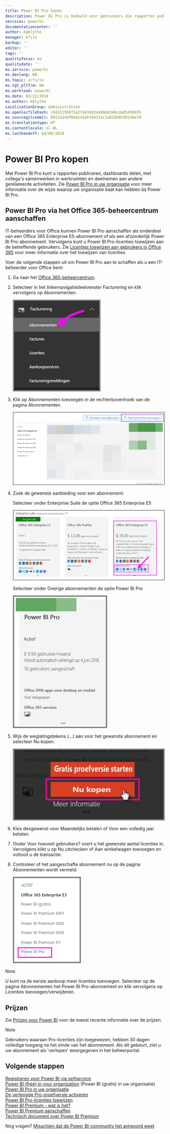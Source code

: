 ```yaml
---
title: Power BI Pro kopen
description: Power BI Pro is bedoeld voor gebruikers die rapporten publiceren, dashboards delen, samenwerken met collega's in werkruimten en deelnemen aan andere gerelateerde activiteiten.
services: powerbi
documentationcenter: ''
author: mgblythe
manager: kfile
backup: ''
editor: ''
tags: ''
qualityfocus: no
qualitydate: ''
ms.service: powerbi
ms.devlang: NA
ms.topic: article
ms.tgt_pltfrm: NA
ms.workload: powerbi
ms.date: 03/22/2018
ms.author: mblythe
LocalizationGroup: Administration
ms.openlocfilehash: c843125b875a2fe63dd24ab9b6346cda85456835
ms.sourcegitcommit: 8552a34df8e6141eb704314c1a019992901d6e78
ms.translationtype: HT
ms.contentlocale: nl-NL
ms.lasthandoff: 04/08/2018
---
```

# <a name="purchasing-power-bi-pro"></a>Power BI Pro kopen

Met Power BI Pro kunt u rapporten publiceren, dashboards delen, met collega's samenwerken in werkruimten en deelnemen aan andere gerelateerde activiteiten. Zie [Power BI Pro in uw organisatie](service-admin-power-bi-pro-in-your-organization.md) voor meer informatie over de wijze waarop uw organisatie baat kan hebben bij Power BI Pro.

## <a name="purchasing-power-bi-pro-through-office-365-admin-center"></a>Power BI Pro via het Office 365-beheercentrum aanschaffen

IT-beheerders voor Office kunnen Power BI Pro aanschaffen als onderdeel van een Office 365 Enterprise E5-abonnement of als een afzonderlijk Power BI Pro-abonnement. Vervolgens kunt u Power BI Pro-licenties toewijzen aan de betreffende gebruikers. Zie [Licenties toewijzen aan gebruikers in Office 365](https://support.office.com/en-us/article/assign-licenses-to-users-in-office-365-for-business-997596b5-4173-4627-b915-36abac6786dc?ui=en-US&rs=en-US&ad=US) voor meer informatie over het toewijzen van licenties.

Voer de volgende stappen uit om Power BI Pro aan te schaffen als u een IT-beheerder voor Office bent:

1. Ga naar het [Office 365-beheercentrum](https://portal.office.com/adminportal/home#/homepage).
2. Selecteer in het linkernavigatiedeelvenster Facturering en klik vervolgens op Abonnementen.

    ![navigatievenster](media/service-admin-purchasing-power-bi-pro/service-purchasing-power-bi-pro/service-purchasing-power-bi-pro-01.png)

3. Klik op Abonnementen toevoegen in de rechterbovenhoek van de pagina Abonnementen.

    ![abonnement](media/service-admin-purchasing-power-bi-pro/service-purchasing-power-bi-pro/service-purchasing-power-bi-pro-02.png)

4. Zoek de gewenste aanbieding voor een abonnement:

    Selecteer onder Enterprise Suite de optie Office 365 Enterprise E5

    ![Office E5-abonnement](media/service-admin-purchasing-power-bi-pro/service-purchasing-power-bi-pro/service-purchasing-power-bi-pro-03.png)

    Selecteer onder Overige abonnementen de optie Power BI Pro

    ![PBI-abonnement](media/service-admin-purchasing-power-bi-pro/service-purchasing-power-bi-pro/service-purchasing-power-bi-pro-04.png)

5. Wijs de weglatingstekens (…) aan voor het gewenste abonnement en selecteer Nu kopen.

    ![Nu kopen](media/service-admin-purchasing-power-bi-pro/service-purchasing-power-bi-pro/service-purchasing-power-bi-pro-05.png)

6. Kies desgewenst voor Maandelijks betalen of Voor een volledig jaar betalen.
7. Onder Voor hoeveel gebruikers? voert u het gewenste aantal licenties in. Vervolgens klikt u op Nu uitchecken of Aan winkelwagen toevoegen en voltooit u de transactie.
8. Controleer of het aangeschafte abonnement nu op de pagina Abonnementen wordt vermeld.

   ![Aangeschaft abonnement](media/service-admin-purchasing-power-bi-pro/service-purchasing-power-bi-pro/service-purchasing-power-bi-pro-06.png)

> [!NOTE]
> U kunt na de eerste aankoop meer licenties toevoegen. Selecteer op de pagina Abonnementen het Power BI Pro-abonnement en klik vervolgens op Licenties toevoegen/verwijderen.
>

## <a name="pricing"></a>Prijzen

Zie [Prijzen voor Power BI](https://powerbi.microsoft.com/en-us/pricing/) voor de meest recente informatie over de prijzen.

> [!NOTE]
> Gebruikers waaraan Pro-licenties zijn toegewezen, hebben 30 dagen volledige toegang na het einde van het abonnement. Als dit gebeurt, ziet u uw abonnement als 'verlopen' weergegeven in het beheerportal.
>

## <a name="next-steps"></a>Volgende stappen
[Registreren voor Power BI via selfservice](service-admin-signing-up-for-power-bi-with-a-new-office-365-trial.md)
<br/>
[Power BI (free) in your organization](service-admin-service-free-in-your-organization.md) (Power BI (gratis) in uw organisatie)
<br/>
[Power BI Pro in uw organisatie](service-admin-power-bi-pro-in-your-organization.md)
<br/>
[De verlengde Pro-proefversie activeren](service-extended-pro-trial.md)
<br/>
[Power BI Pro-licenties toewijzen](service-admin-assigning-power-bi-pro-licenses.md)
<br/>
[Power BI Premium - wat is het?](service-admin-premium-manage.md)
<br/>
[Power BI Premium aanschaffen](service-admin-premium-purchase.md)
<br/>
[Technisch document over Power BI Premium](https://aka.ms/pbipremiumwhitepaper)

Nog vragen? [Misschien dat de Power BI-community het antwoord weet](https://community.powerbi.com/)
